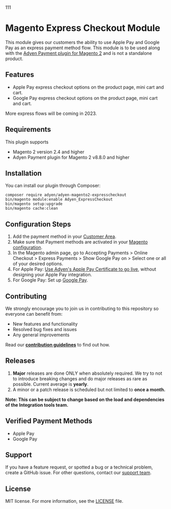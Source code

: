 111
# Magento Express Checkout Module
This module gives our customers the ability to use Apple Pay and Google Pay as an express payment method flow. This module is to be used along with the [Adyen Payment plugin for Magento 2](https://github.com/Adyen/adyen-magento2) and is not a standalone product.

## Features
* Apple Pay express checkout options on the product page, mini cart and cart.
* Google Pay express checkout options on the product page, mini cart and cart.

More express flows will be coming in 2023.

## Requirements
This plugin supports
* Magento 2 version 2.4 and higher
* Adyen Payment plugin for Magento 2 v8.8.0 and higher

## Installation
You can install our plugin through Composer:
```
composer require adyen/adyen-magento2-expresscheckout
bin/magento module:enable Adyen_ExpressCheckout
bin/magento setup:upgrade
bin/magento cache:clean
```

## Configuration Steps
1. Add the payment method in your [Customer Area](https://docs.adyen.com/payment-methods#add-payment-methods-to-your-account).
2. Make sure that Payment methods are activated in your [Magento configuration](https://docs.adyen.com/plugins/adobe-commerce/set-up-the-payment-methods-in-adobe-commerce/).
3. In the Magento admin page, go to Accepting Payments > Online Checkout > Express Payments > Show Google Pay on > Select one or all of your desired options.
4. For Apple Pay: [Use Adyen's Apple Pay Certificate to go live](https://docs.adyen.com/payment-methods/apple-pay/web-component#going-live), without designing your Apple Pay integration.
5. For Google Pay: Set up [Google Pay](https://docs.adyen.com/payment-methods/google-pay/web-component#before-you-go-live).

## Contributing
We strongly encourage you to join us in contributing to this repository so everyone can benefit from:
* New features and functionality
* Resolved bug fixes and issues
* Any general improvements

Read our [**contribution guidelines**](CONTRIBUTING.md) to find out how.

## Releases
1. **Major** releases are done ONLY when absolutely required. We try to not to introduce breaking changes and do major releases as rare as possible. Current average is **yearly**.
2. A minor or a patch release is scheduled but not limited to **once a month.**

**Note: This can be subject to change based on the load and dependencies of the Integration tools team.**

## Verified Payment Methods
* Apple Pay
* Google Pay

## Support
If you have a feature request, or spotted a bug or a technical problem, create a GitHub issue. For other questions, contact our [support team](https://support.adyen.com/hc/en-us/requests/new?ticket_form_id=360000705420).

## License
MIT license. For more information, see the [LICENSE](LICENSE) file.

